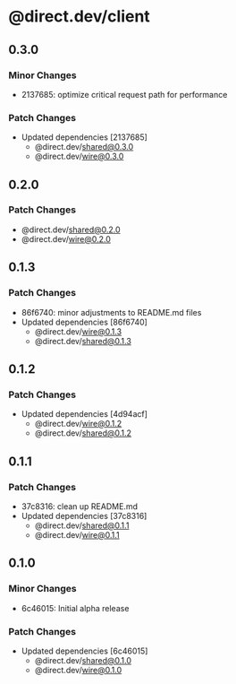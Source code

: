 # @direct.dev/client

## 0.3.0

### Minor Changes

- 2137685: optimize critical request path for performance

### Patch Changes

- Updated dependencies [2137685]
  - @direct.dev/shared@0.3.0
  - @direct.dev/wire@0.3.0

## 0.2.0

### Patch Changes

- @direct.dev/shared@0.2.0
- @direct.dev/wire@0.2.0

## 0.1.3

### Patch Changes

- 86f6740: minor adjustments to README.md files
- Updated dependencies [86f6740]
  - @direct.dev/wire@0.1.3
  - @direct.dev/shared@0.1.3

## 0.1.2

### Patch Changes

- Updated dependencies [4d94acf]
  - @direct.dev/wire@0.1.2
  - @direct.dev/shared@0.1.2

## 0.1.1

### Patch Changes

- 37c8316: clean up README.md
- Updated dependencies [37c8316]
  - @direct.dev/shared@0.1.1
  - @direct.dev/wire@0.1.1

## 0.1.0

### Minor Changes

- 6c46015: Initial alpha release

### Patch Changes

- Updated dependencies [6c46015]
  - @direct.dev/shared@0.1.0
  - @direct.dev/wire@0.1.0
